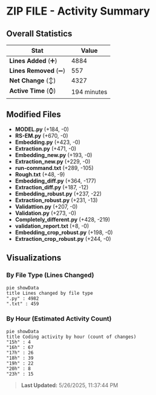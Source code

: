 # ZIP FILE - Activity Summary 

## Overall Statistics

| Stat                   | Value                                                             |
| ---------------------- | ----------------------------------------------------------------- |
| **Lines Added** (➕)   | 4884                                          |
| **Lines Removed** (➖) | 557                                        |
| **Net Change** (↕)    | 4327                |
| **Active Time** (⌚)   | 194 minutes |


## Modified Files
- **MODEL.py** (+184, -0)
- **RS-EM.py** (+670, -0)
- **Embedding.py** (+423, -0)
- **Extraction.py** (+471, -0)
- **Embedding_new.py** (+193, -0)
- **Extraction_new.py** (+229, -0)
- **run-command.txt** (+289, -105)
- **Rough.txt** (+48, -9)
- **Embedding_diff.py** (+364, -177)
- **Extraction_diff.py** (+187, -12)
- **Embedding_robust.py** (+237, -22)
- **Extraction_robust.py** (+231, -13)
- **Validattion.py** (+207, -0)
- **Validation.py** (+273, -0)
- **Completely_different.py** (+428, -219)
- **validation_report.txt** (+8, -0)
- **Embedding_crop_robust.py** (+198, -0)
- **Extraction_crop_robust.py** (+244, -0)

## Visualizations

### By File Type (Lines Changed)

```mermaid
pie showData
title Lines changed by file type
".py" : 4982
".txt" : 459
```

### By Hour (Estimated Activity Count)

```mermaid
pie showData
title Coding activity by hour (count of changes)
"15h" : 4
"16h" : 67
"17h" : 26
"18h" : 39
"19h" : 22
"20h" : 8
"23h" : 15
```


> **Last Updated:** 5/26/2025, 11:37:44 PM